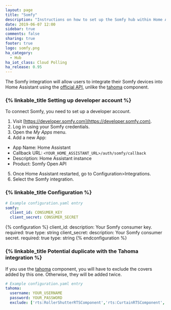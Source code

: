 ```yaml
---
layout: page
title: "Somfy"
description: "Instructions on how to set up the Somfy hub within Home Assistant."
date: 2019-06-07 12:00
sidebar: true
comments: false
sharing: true
footer: true
logo: somfy.png
ha_category:
  - Hub
ha_iot_class: Cloud Polling
ha_release: 0.95
---
```


The Somfy integration will allow users to integrate their Somfy devices into Home Assistant using the [official API](https://developer.somfy.com/somfy-open-api/apis), unlike the [tahoma](/components/tahoma/) component.

### {% linkable_title Setting up developer account %}

To connect Somfy, you need to set up a developer account.

1. Visit [https://developer.somfy.com](https://developer.somfy.com).
2. Log in using your Somfy credentials.
3. Open the *My Apps* menu.
4. Add a new App:
  - App Name: Home Assistant
  - Callback URL: `<YOUR_HOME_ASSISTANT_URL>/auth/somfy/callback`
  - Description: Home Assistant instance
  - Product: Somfy Open API
5. Once Home Assistant restarted, go to Configuration>Integrations.
6. Select the Somfy integration.

### {% linkable_title Configuration %}

```yaml
# Example configuration.yaml entry
somfy:
  client_id: CONSUMER_KEY
  client_secret: CONSUMER_SECRET
```

{% configuration %}
client_id:
  description: Your Somfy consumer key.
  required: true
  type: string
client_secret:
  description: Your Somfy consumer secret.
  required: true
  type: string
{% endconfiguration %}

### {% linkable_title Potential duplicate with the Tahoma integration %}

If you use the [tahoma](/component/tahoma) component, you will have to exclude the covers added by this one. Otherwise, they will be added twice.

```yaml
# Example configuration.yaml entry
tahoma:
  username: YOUR_USERNAME
  password: YOUR_PASSWORD
  exclude: ['rts:RollerShutterRTSComponent','rts:CurtainRTSComponent','rts:BlindRTSComponent','rts:VenetianBlindRTSComponent','rts:DualCurtainRTSComponent','rts:ExteriorVenetianBlindRTSComponent','io:ExteriorVenetianBlindIOComponent','io:RollerShutterUnoIOComponent','io:RollerShutterWithLowSpeedManagementIOComponent','io:RollerShutterVeluxIOComponent','io:RollerShutterGenericIOComponent','io:WindowOpenerVeluxIOComponent','io:VerticalExteriorAwningIOComponent','io:HorizontalAwningIOComponent']
```
